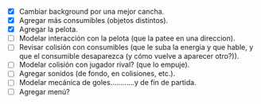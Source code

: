 - [X] Cambiar background por una mejor cancha.
- [X] Agregar más consumibles (objetos distintos).
- [X] Agregar la pelota.
- [ ] Modelar interacción con la pelota (que la patee en una direccion).
- [ ] Revisar colisión con consumibles (que le suba la energia y que hable, y que el consumible desaparezca (y cómo vuelve a aparecer otro?)). 
- [ ] Modelar colisión con jugador rival? (que lo empuje).
- [ ] Agregar sonidos (de fondo, en colisiones, etc.).
- [ ] Modelar mecánica de goles............y de fin de partida.
- [ ] Agregar menú?
